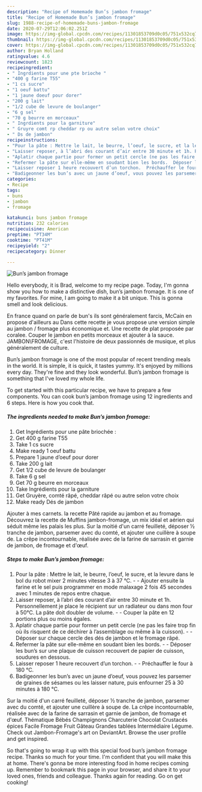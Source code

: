 ```yaml
---
description: "Recipe of Homemade Bun’s jambon fromage"
title: "Recipe of Homemade Bun’s jambon fromage"
slug: 1988-recipe-of-homemade-buns-jambon-fromage
date: 2020-07-29T12:06:02.251Z
image: https://img-global.cpcdn.com/recipes/11301853709d0c05/751x532cq70/buns-jambon-fromage-photo-principale-de-la-recette.jpg
thumbnail: https://img-global.cpcdn.com/recipes/11301853709d0c05/751x532cq70/buns-jambon-fromage-photo-principale-de-la-recette.jpg
cover: https://img-global.cpcdn.com/recipes/11301853709d0c05/751x532cq70/buns-jambon-fromage-photo-principale-de-la-recette.jpg
author: Bryan Holland
ratingvalue: 4.6
reviewcount: 1823
recipeingredient:
- " Ingrdients pour une pte brioche "
- "400 g farine T55"
- "1 cs sucre"
- "1 oeuf battu"
- "1 jaune doeuf pour dorer"
- "200 g lait"
- "1/2 cube de levure de boulanger"
- "6 g sel"
- "70 g beurre en morceaux"
- " Ingrdients pour la garniture"
- " Gruyre comt rp cheddar rp ou autre selon votre choix"
- " Ds de jambon"
recipeinstructions:
- "Pour la pâte : Mettre le lait, le beurre, l’oeuf, le sucre, et la levure dans le bol du robot mixer 2 minutes vitesse 3 à 37 °C.  Ajouter ensuite la farine et le sel puis programmer en mode malaxage 2 fois 45 secondes avec 1 minutes de repos entre chaque."
- "Laisser reposer, à l’abri des courant d’air entre 30 minute et 1h. Personnellement je place le récipient sur un radiateur ou dans mon four à 50°C. La pâte doit doubler de volume.  Couper la pâte en 12 portions plus ou moins égales."
- "Aplatir chaque partie pour former un petit cercle (ne pas les faire trop fin où ils risquent de ce déchirer à l’assemblage ou même à la cuisson).  Déposer sur chaque cercle des dés de jambon et le fromage râpé."
- "Refermer la pâte sur elle-même en soudant bien les bords.  Déposer les bun’s sur une plaque de cuisson recouvert de papier de cuisson, soudures en dessous."
- "Laisser reposer 1 heure recouvert d’un torchon.  Préchauffer le four à 180 °C."
- "Badigeonner les bun’s avec un jaune d’oeuf, vous pouvez les parsemer de graines de sésames ou les laisser nature, puis enfourner 25 à 30 minutes à 180 °C."
categories:
- Recipe
tags:
- buns
- jambon
- fromage

katakunci: buns jambon fromage 
nutrition: 232 calories
recipecuisine: American
preptime: "PT34M"
cooktime: "PT41M"
recipeyield: "2"
recipecategory: Dinner

---
```



![Bun’s jambon fromage](https://img-global.cpcdn.com/recipes/11301853709d0c05/751x532cq70/buns-jambon-fromage-photo-principale-de-la-recette.jpg)

Hello everybody, it is Brad, welcome to my recipe page. Today, I'm gonna show you how to make a distinctive dish, bun’s jambon fromage. It is one of my favorites. For mine, I am going to make it a bit unique. This is gonna smell and look delicious.

En france quand on parle de bun&#39;s ils sont généralement farcis, McCain en propose d&#39;ailleurs au Dans cette recette je vous propose une version simple au jambon / fromage plus économique et. Une recette de plat proposée par coralee. Couper le jambon en petits morceaux et ajouter à la sauce. JAMBON\FROMAGE, c&#39;est l&#39;histoire de deux passionnés de musique, et plus généralement de culture.

Bun’s jambon fromage is one of the most popular of recent trending meals in the world. It is simple, it is quick, it tastes yummy. It's enjoyed by millions every day. They're fine and they look wonderful. Bun’s jambon fromage is something that I've loved my whole life.


To get started with this particular recipe, we have to prepare a few components. You can cook bun’s jambon fromage using 12 ingredients and 6 steps. Here is how you cook that.

<!--inarticleads1-->

##### The ingredients needed to make Bun’s jambon fromage:

1. Get  Ingrédients pour une pâte briochée :
1. Get 400 g farine T55
1. Take 1 cs sucre
1. Make ready 1 oeuf battu
1. Prepare 1 jaune d’oeuf pour dorer
1. Take 200 g lait
1. Get 1/2 cube de levure de boulanger
1. Take 6 g sel
1. Get 70 g beurre en morceaux
1. Take  Ingrédients pour la garniture
1. Get  Gruyère, comté râpé, cheddar râpé ou autre selon votre choix
1. Make ready  Dés de jambon


Ajouter à mes carnets. la recette Pâté rapide au jambon et au fromage. Découvrez la recette de Muffins jambon-fromage, un mix idéal et aérien qui séduit même les palais les plus. Sur la moitié d&#39;un carré feuilleté, déposer ½ tranche de jambon, parsemer avec du comté, et ajouter une cuillère à soupe de. La crêpe incontournable, réalisée avec de la farine de sarrasin et garnie de jambon, de fromage et d&#39;œuf. 

<!--inarticleads2-->

##### Steps to make Bun’s jambon fromage:

1. Pour la pâte : Mettre le lait, le beurre, l’oeuf, le sucre, et la levure dans le bol du robot mixer 2 minutes vitesse 3 à 37 °C. -  - Ajouter ensuite la farine et le sel puis programmer en mode malaxage 2 fois 45 secondes avec 1 minutes de repos entre chaque.
1. Laisser reposer, à l’abri des courant d’air entre 30 minute et 1h. Personnellement je place le récipient sur un radiateur ou dans mon four à 50°C. La pâte doit doubler de volume. -  - Couper la pâte en 12 portions plus ou moins égales.
1. Aplatir chaque partie pour former un petit cercle (ne pas les faire trop fin où ils risquent de ce déchirer à l’assemblage ou même à la cuisson). -  - Déposer sur chaque cercle des dés de jambon et le fromage râpé.
1. Refermer la pâte sur elle-même en soudant bien les bords. -  - Déposer les bun’s sur une plaque de cuisson recouvert de papier de cuisson, soudures en dessous.
1. Laisser reposer 1 heure recouvert d’un torchon. -  - Préchauffer le four à 180 °C.
1. Badigeonner les bun’s avec un jaune d’oeuf, vous pouvez les parsemer de graines de sésames ou les laisser nature, puis enfourner 25 à 30 minutes à 180 °C.


Sur la moitié d&#39;un carré feuilleté, déposer ½ tranche de jambon, parsemer avec du comté, et ajouter une cuillère à soupe de. La crêpe incontournable, réalisée avec de la farine de sarrasin et garnie de jambon, de fromage et d&#39;œuf. Thématique Bébés Champignons Charcuterie Chocolat Crustacés épices Facile Fromage Fruit Gâteau Grandes tablées Intermédiaire Légume. Check out Jambon-Fromage&#39;s art on DeviantArt. Browse the user profile and get inspired. 

So that's going to wrap it up with this special food bun’s jambon fromage recipe. Thanks so much for your time. I'm confident that you will make this at home. There's gonna be more interesting food in home recipes coming up. Remember to bookmark this page in your browser, and share it to your loved ones, friends and colleague. Thanks again for reading. Go on get cooking!
